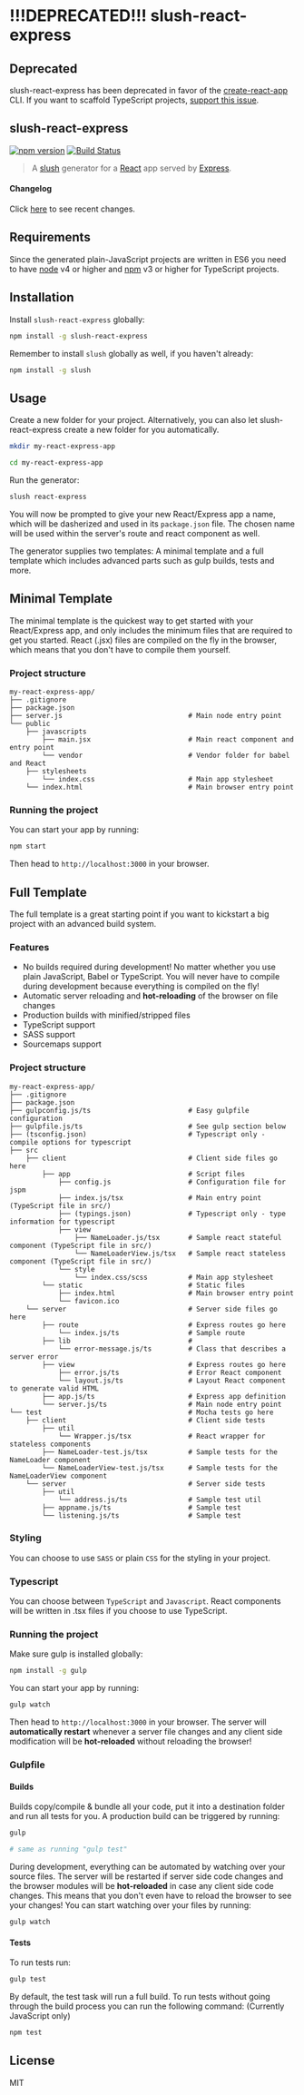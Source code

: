 **!!!DEPRECATED!!!** slush-react-express
==============

## Deprecated

slush-react-express has been deprecated in favor of the [create-react-app]() CLI. If you want to scaffold TypeScript projects, [support this issue](https://github.com/facebookincubator/create-react-app/issues/142).

## slush-react-express

[![npm version](https://badge.fury.io/js/slush-react-express.svg)](http://badge.fury.io/js/slush-react-express) [![Build Status](https://travis-ci.org/peterjuras/slush-react-express.svg?branch=master)](https://travis-ci.org/peterjuras/slush-react-express)

> A [slush](http://slushjs.github.io) generator for a [React](https://facebook.github.io/react/) app served by [Express](http://expressjs.com/).

#### Changelog

Click [here](CHANGELOG.md) to see recent changes.

## Requirements

Since the generated plain-JavaScript projects are written in ES6 you need to have [node](https://nodejs.org/) v4 or higher and [npm](https://www.npmjs.com/package/npm) v3 or higher for TypeScript projects.

## Installation

Install `slush-react-express` globally:

```bash
npm install -g slush-react-express
```

Remember to install `slush` globally as well, if you haven't already:

```bash
npm install -g slush
```

## Usage

Create a new folder for your project. Alternatively, you can also let slush-react-express create a new folder for you automatically.

```bash
mkdir my-react-express-app

cd my-react-express-app
```

Run the generator:

```bash
slush react-express
```

You will now be prompted to give your new React/Express app a name, which will be dasherized and used in its `package.json` file. The chosen name will be used within the server's route and react component as well.

The generator supplies two templates: A minimal template and a full template which includes advanced parts such as gulp builds, tests and more.

## Minimal Template

The minimal template is the quickest way to get started with your React/Express app, and only includes the minimum files that are required to get you started. React (.jsx) files are compiled on the fly in the browser, which means that you don't have to compile them yourself.

### Project structure

```
my-react-express-app/
├── .gitignore
├── package.json
├── server.js                               # Main node entry point
└── public
    ├── javascripts
        ├── main.jsx                        # Main react component and entry point
        └── vendor                          # Vendor folder for babel and React
    ├── stylesheets
        └── index.css                       # Main app stylesheet
    └── index.html                          # Main browser entry point
```
### Running the project

You can start your app by running:

```bash
npm start
```

Then head to `http://localhost:3000` in your browser.

## Full Template

The full template is a great starting point if you want to kickstart a big project with an advanced build system.

### Features
* No builds required during development! No matter whether you use plain JavaScript, Babel or TypeScript. You will never have to compile during development because everything is compiled on the fly!
* Automatic server reloading and **hot-reloading** of the browser on file changes
* Production builds with minified/stripped files
* TypeScript support
* SASS support
* Sourcemaps support

### Project structure

```
my-react-express-app/
├── .gitignore
├── package.json
├── gulpconfig.js/ts                        # Easy gulpfile configuration
├── gulpfile.js/ts                          # See gulp section below
├── (tsconfig.json)                         # Typescript only - compile options for typescript
├── src
    ├── client                              # Client side files go here
        ├── app                             # Script files
            ├── config.js                   # Configuration file for jspm
            ├── index.js/tsx                # Main entry point (TypeScript file in src/)
            ├── (typings.json)              # Typescript only - type information for typescript
            ├── view
                ├── NameLoader.js/tsx       # Sample react stateful component (TypeScript file in src/)
                └── NameLoaderView.js/tsx   # Sample react stateless component (TypeScript file in src/)
            └── style
                └── index.css/scss          # Main app stylesheet
        └── static                          # Static files
            ├── index.html                  # Main browser entry point
            └── favicon.ico                          
    └── server                              # Server side files go here
        ├── route                           # Express routes go here
            └── index.js/ts                 # Sample route
        ├── lib                             #
            └── error-message.js/ts         # Class that describes a server error
        ├── view                            # Express routes go here
            ├── error.js/ts                 # Error React component
            └── layout.js/ts                # Layout React component to generate valid HTML
        ├── app.js/ts                       # Express app definition
        └── server.js/ts                    # Main node entry point
└── test                                    # Mocha tests go here
    ├── client                              # Client side tests
        ├── util                                  
            └── Wrapper.js/tsx              # React wrapper for stateless components
        ├── NameLoader-test.js/tsx          # Sample tests for the NameLoader component
        └── NameLoaderView-test.js/tsx      # Sample tests for the NameLoaderView component
    └── server                              # Server side tests
        ├── util                                
            └── address.js/ts               # Sample test util
        ├── appname.js/ts                   # Sample test
        └── listening.js/ts                 # Sample test
```

### Styling

You can choose to use `SASS` or plain `CSS` for the styling in your project.

### Typescript

You can choose between `TypeScript` and `Javascript`. React components will be written in .tsx files if you choose to use TypeScript.

### Running the project

Make sure gulp is installed globally:

```bash
npm install -g gulp
```

You can start your app by running:

```bash
gulp watch
```

Then head to `http://localhost:3000` in your browser. The server will **automatically restart** whenever a server file changes and any client side modification will be **hot-reloaded** without reloading the browser!

### Gulpfile

#### Builds

Builds copy/compile & bundle all your code, put it into a destination folder and run all tests for you. A production build can be triggered by running:

```bash
gulp

# same as running "gulp test"
```

During development, everything can be automated by watching over your source files. The server will be restarted if server side code changes and the browser modules will be **hot-reloaded** in case any client side code changes. This means that you don't even have to reload the browser to see your changes!
You can start watching over your files by running:

```bash
gulp watch
```

#### Tests

To run tests run:

```bash
gulp test
```

By default, the test task will run a full build. To run tests without going through the build process you can run the following command: (Currently JavaScript only)

```bash
npm test
```

## License

MIT
